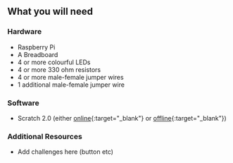 ## What you will need

### Hardware

+ Raspberry Pi
+ A Breadboard
+ 4 or more colourful LEDs
+ 4 or more 330 ohm resistors
+ 4 or more male-female jumper wires
+ 1 additional male-female jumper wire


### Software

+ Scratch 2.0 (either [online](https://scratch.mit.edu/projects/editor/){:target="_blank"} or [offline](https://scratch.mit.edu/scratch2download/){:target="_blank"})

### Additional Resources

+ Add challenges here (button etc)

